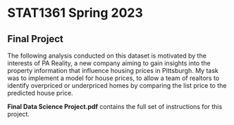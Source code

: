 # STAT1361 Spring 2023

## Final Project

The following analysis conducted on this dataset is motivated by the interests of PA Reality, a new company aiming to gain insights into the property information that influence housing prices in Pittsburgh. My task was to implement a model for house prices, to allow a team of realtors to identify overpriced or underpriced homes by comparing the list price to the predicted house price. 

**Final Data Science Project.pdf** contains the full set of instructions for this project. 
